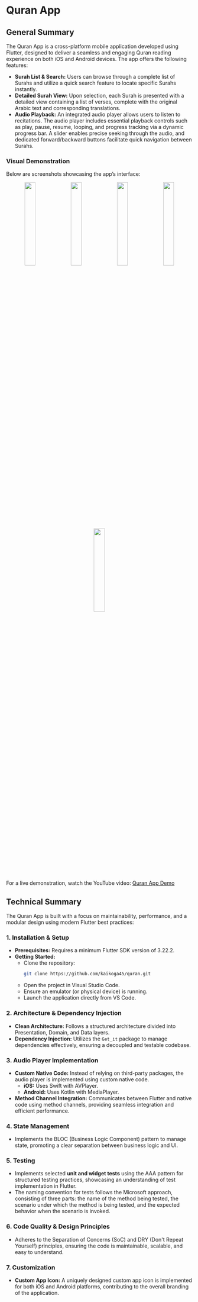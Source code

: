 # Quran App  

## General Summary  

The Quran App is a cross-platform mobile application developed using Flutter, designed to deliver a seamless and engaging Quran reading experience on both iOS and Android devices. The app offers the following features:  

- **Surah List & Search:** Users can browse through a complete list of Surahs and utilize a quick search feature to locate specific Surahs instantly.  
- **Detailed Surah View:** Upon selection, each Surah is presented with a detailed view containing a list of verses, complete with the original Arabic text and corresponding translations.  
- **Audio Playback:** An integrated audio player allows users to listen to recitations. The audio player includes essential playback controls such as play, pause, resume, looping, and progress tracking via a dynamic progress bar. A slider enables precise seeking through the audio, and dedicated forward/backward buttons facilitate quick navigation between Surahs.  

### Visual Demonstration  
Below are screenshots showcasing the app’s interface:  

<p align="center">
  <img src="https://i.imghippo.com/files/yVyc7407lkY.png" width="24%" />
  <img src="https://i.imghippo.com/files/IyuD1405kg.png" width="24%" />
  <img src="https://i.imghippo.com/files/UJrD1162s.png" width="24%" />
  <img src="https://i.imghippo.com/files/QYRl7992qYg.png" width="24%" />
  <img src="https://i.imghippo.com/files/MnwN2195SnI.png" width="24%" />
</p>

For a live demonstration, watch the YouTube video: [Quran App Demo](https://www.youtube.com/shorts/8pUmHDOYc7s)  

## Technical Summary  

The Quran App is built with a focus on maintainability, performance, and a modular design using modern Flutter best practices:  

### 1. Installation & Setup  
- **Prerequisites:** Requires a minimum Flutter SDK version of 3.22.2.  
- **Getting Started:**  
  - Clone the repository:  
    ```bash
    git clone https://github.com/kaikoga45/quran.git
    ```
  - Open the project in Visual Studio Code.  
  - Ensure an emulator (or physical device) is running.  
  - Launch the application directly from VS Code.  

### 2. Architecture & Dependency Injection  
- **Clean Architecture:** Follows a structured architecture divided into Presentation, Domain, and Data layers.  
- **Dependency Injection:** Utilizes the `Get_it` package to manage dependencies effectively, ensuring a decoupled and testable codebase.  

### 3. Audio Player Implementation  
- **Custom Native Code:** Instead of relying on third-party packages, the audio player is implemented using custom native code.  
  - **iOS:** Uses Swift with AVPlayer.  
  - **Android:** Uses Kotlin with MediaPlayer.  
- **Method Channel Integration:** Communicates between Flutter and native code using method channels, providing seamless integration and efficient performance.  

### 4. State Management  
- Implements the BLOC (Business Logic Component) pattern to manage state, promoting a clear separation between business logic and UI.  

### 5. Testing  
- Implements selected **unit and widget tests** using the AAA pattern for structured testing practices, showcasing an understanding of test implementation in Flutter. 
- The naming convention for tests follows the Microsoft approach, consisting of three parts: the name of the method being tested, the scenario under which the method is being tested, and the expected behavior when the scenario is invoked.

### 6. Code Quality & Design Principles  
- Adheres to the Separation of Concerns (SoC) and DRY (Don't Repeat Yourself) principles, ensuring the code is maintainable, scalable, and easy to understand.  

### 7. Customization  
- **Custom App Icon:** A uniquely designed custom app icon is implemented for both iOS and Android platforms, contributing to the overall branding of the application.  
